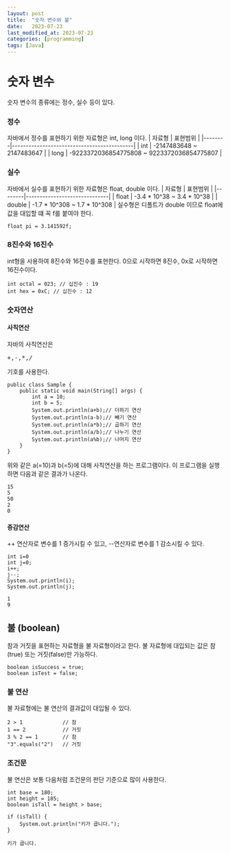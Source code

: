 ```yaml
---
layout: post
title:  "숫자 변수와 불"
date:   2023-07-23
last_modified_at: 2023-07-23
categories: [programming]
tags: [Java]
---
```

# 숫자 변수  
숫자 변수의 종류에는 정수, 실수 등이 있다.
### 정수  
자바에서 정수를 표현하기 위한 자료형은 int, long 이다.
| 자료형 | 표현범위                                   |
|--------|--------------------------------------------|
| int    | -2147483648 ~ 2147483647                   |
| long   | -9223372036854775808 ~ 9223372036854775807 |
### 실수  
자바에서 실수를 표현하기 위한 자료형은 float, double 이다.
| 자료형 | 표현범위                     |
|--------|------------------------------|
| float  | -3.4 * 10^38 ~ 3.4 * 10^38   |
| double | -1.7 * 10^308 ~ 1.7 * 10^308 |
실수형은 디폴트가 double 이므로 float에 값을 대입할 떄 꼭 f를 붙여야 한다.
```
float pi = 3.141592f;
```
### 8진수와 16진수  
int형을 사용하여 8진수와 16진수를 표현한다.
0으로 시작하면 8진수, 0x로 시작하면 16진수이다.

```
int octal = 023; // 십진수 : 19
int hex = 0xC; // 십진수 : 12
```

### 숫자연산  
#### 사칙연산  
자바의 사칙연산은 <pre>+,-,*,/ </pre> 기호를 사용한다. 

```
public class Sample {
    public static void main(String[] args) {
        int a = 10;
        int b = 5;
        System.out.println(a+b);// 더하기 연산
        System.out.println(a-b);// 빼기 연산
        System.out.println(a*b);// 곱하기 연산
        System.out.println(a/b);// 나누기 연산
        System.out.println(a%b);// 나머지 연산
    }
}
```
위와 같은 a(=10)과 b(=5)에 대해 사칙연산을 하는 프로그램이다.
이 프로그램을 실행하면 다음과 같은 결과가 나온다.
```
15
5
50
2
0
```
#### 증감연산  
++ 연산자로 변수를 1 증가시킬 수 있고, --연산자로 변수를 1 감소시킬 수 있다.
```
int i=0
int j=0;
i++;
j--;
System.out.println(i); 
System.out.println(j); 
```
```
1
9
```
## 불 (boolean)  
참과 거짓을 표현하는 자료형을 불 자료형이라고 한다.
불 자료형에 대입되는 값은 참(true) 또는 거짓(false)만 가능하다.

```
boolean isSuccess = true;
boolean isTest = false;
```

### 불 연산  
불 자료형에는 불 연산의 결과값이 대입될 수 있다. 
```
2 > 1             // 참
1 == 2            // 거짓
3 % 2 == 1        // 참 
"3".equals("2")   // 거짓 
```
### 조건문  
불 연산은 보통 다음처럼 조건문의 판단 기준으로 많이 사용한다.
```
int base = 180;
int height = 185;
boolean isTall = height > base;

if (isTall) {
    System.out.println("키가 큽니다.");
}
```
```
키가 큽니다.
```
